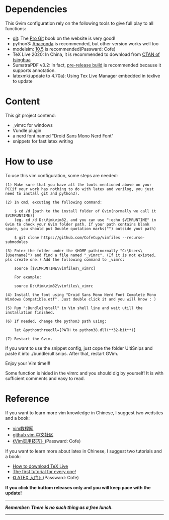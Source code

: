 # Dependencies
This Gvim configuration rely on the following tools to give full play to all functions:

- [git](https://git-scm.com/): The [Pro Git](https://git-scm.com/book/zh/v2) book on the website is very good!
- python3: [Anaconda](https://docs.anaconda.com/anaconda/install/windows/) is recommended, but other version works well too
- modelsim: [10.5](https://pan.baidu.com/s/1DH2bGxgQMriJYxdRYSIHFw) is recommended(Passward: Cofe)
- TeX Live 2020: In China, it is recommended to download from [CTAN of tsinghua](https://mirrors.tuna.tsinghua.edu.cn/CTAN/systems/mac/mactex/MacTeX.pkg)
- SumatraPDF v3.2: In fact, [pre-release build](https://www.sumatrapdfreader.org/prerelease.html) is recommended because it supports annotation.
- latexmk(update to 4.70a): Using Tex Live Manager embedded in texlive to update

# Content
This git project contend:

- _vimrc for windows
- Vundle plugin
- a nerd font named "Droid Sans Mono Nerd Font"
- snippets for fast latex writing

# How to use
To use this vim configuration, some steps are needed:

    (1) Make sure that you have all the tools mentioned above on your PC(if your work has nothing to do with latex and verilog, you just need to install git and python3). 

    (2) In cmd, excuting the following command:

        $ cd /d [path to the install folder of Gvim(normally we call it $VIMRUNTIME)]
		(eg. cd /d D:\Vim\vim82, and you can use ":echo $VIMRUNTIME" in Gvim to check your Gvim folder path. If your path contains blank space, you should put Double quotation marks("") outside yout path)

        $ git clone https://github.com/CofeCup/vimfiles --recurse-submodules

    (3) Enter the folder under the $HOME path(normally "C:\Users\[Username]") and find a file named "_vimrc". (If it is not existed, pls create one.) Add the following command to _vimrc:

        source [$VIMRUNTIME\vimfiles\_vimrc]

        For example:
        
        source D:\Vim\vim82\vimfiles\_vimrc

    (4) Install the font using "Droid Sans Mono Nerd Font Complete Mono Windows Compatible.otf". Just double click it and you will know : )

	(5) Run ":BundleInstall" in Vim shell line and wait utill the installation finished.

	(6) If needed, change the python3 path using:

		let &pythonthreedll=[PATH to python38.dll(**32-bit**)]

	(7) Restart the Gvim.

If you want to use the snippet config, just cope the folder UltiSnips and paste it into ./bundle/ultisnips. After that, restart GVim. 

Enjoy your Vim time!!!

Some function is hided in the vimrc and you should dig by yourself! It is with sufficient comments and easy to read.

# Reference
If you want to learn more vim knowledge in Chinese, I suggest two wedsites and a book:

- [vim教程网](https://vimjc.com)
- [github vim 中文社区](https://github.com/vim-china)
- [《Vim实用技巧》](https://pan.baidu.com/s/1snz-fOPIkw6DUleIKs7Vrw)(Passward: Cofe)

If you want to learn more about latex in Chinese, I suggest two tutorials and a book:

- [How to download TeX Live](https://liam.page/texlive/)
- [The first tutorial for every one!](https://liam.page/2014/09/08/latex-introduction/)
- [《LATEX 入门》](https://pan.baidu.com/s/1ye7qb1Ab8G2BZlByqtSuWA)(Passward: Cofe)

**If you click the buttom releases only and you will keep pace with the update!**

*****************************************************
***Remember: There is no such thing as a free lunch.***
*****************************************************

